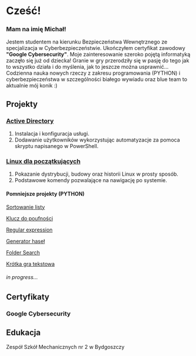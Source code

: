 

<h1>Cześć!</h1>
<h3>Mam na imię Michał!</h3>
  <p>Jestem studentem na kierunku Bezpieczeństwa Wewnętrznego ze specjalizacja w Cyberbezpieczeństwie.
  Ukończyłem certyfikat zawodowy <b>"Google Cybersecurity"</b>.
  Moje zainteresowanie szeroko pojętą informatyką zaczęło się już od dziecka!
  Granie w gry przerodziły się w pasję do tego jak to wszystko działa i 
    do myślenia, jak to jeszcze można usprawnić... <br>
    Codzienna nauka nowych rzeczy z zakresu programowania (PYTHON)
    i cyberbezpieczeństwa w szczególności białego wywiadu oraz blue team to aktualnie mój konik :)
  </p>

<h2>Projekty</h2>

<h3><a href="https://github.com/eloMichas/Active_Directory">Active Directory</a></h3>
<ol>
  <li>Instalacja i konfiguracja usługi.</li>
  <li>Dodawanie użytkowników wykorzystując automatyzacje za pomoca skryptu napisanego w PowerShell.</li>
</ol>
<h3><a href="https://github.com/eloMichas/Linux">Linux dla początkujących</a></h3>
<ol>
  <li>Pokazanie dystrybucji, budowy oraz historii Linux w prosty sposób.</li>
  <li>Podstawowe komendy pozwalające na nawigację po systemie.</li>  
</ol>

<h4>Pomniejsze projekty (PYTHON)</h4>
<p><a href="https://github.com/eloMichas/python/blob/main/sortowanie%20listy.py">Sortowanie listy</a></p>
<p><a href="https://github.com/eloMichas/python/blob/main/prosty%20szyfr.py">Klucz do poufności</a></p>
<p><a href="https://github.com/eloMichas/Regular_expression">Regular expression</a></p>
<p><a href="https://github.com/eloMichas/pass_generator">Generator haseł</a></p>
<p><a href="https://github.com/eloMichas/folder_search">Folder Search</a></p>
<p><a href="https://github.com/eloMichas/python/blob/main/krotka%20gra%20tekstowa.py">Krótka gra tekstowa<a></p>
<h6>in progress...</h6>
<h2>Certyfikaty</h2>
<h3>Google Cybersecurity</h3>

<h2>Edukacja</h2>

<p>Zespół Szkół Mechanicznych nr 2 w Bydgoszczy</p>
